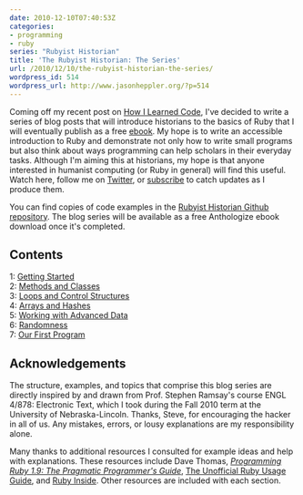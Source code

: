 ```yaml
---
date: 2010-12-10T07:40:53Z
categories:
- programming
- ruby
series: "Rubyist Historian"
title: 'The Rubyist Historian: The Series'
url: /2010/12/10/the-rubyist-historian-the-series/
wordpress_id: 514
wordpress_url: http://www.jasonheppler.org/?p=514
---
```


Coming off my recent post on <a href="http://www.jasonheppler.org/2010/12/03/how-i-learned-code.html">How I Learned Code</a>, I've decided to write a series of blog posts that will introduce historians to the basics of Ruby that I will eventually publish as a free <a href="http://anthologize.org/">ebook</a>. My hope is to write an accessible introduction to Ruby and demonstrate not only how to write small programs but also think about ways programming can help scholars in their everyday tasks. Although I'm aiming this at historians, my hope is that anyone interested in humanist computing (or Ruby in general) will find this useful. Watch here, follow me on <a href="http://www.twitter.com/jaheppler">Twitter</a>, or <a href="http://feeds.feedburner.com/JasonHeppler">subscribe</a> to catch updates as I produce them.

You can find copies of code examples in the <a href="https://github.com/hepplerj/rubyist-historian">Rubyist Historian Github repository</a>. The blog series will be available as a free Anthologize ebook download once it's completed.

## Contents
1: [Getting Started](http://www.jasonheppler.org/2010/12/29/the-rubyist-historian-getting-started.html)  
2: [Methods and Classes](http://www.jasonheppler.org/2010/12/31/the-rubyist-historian-more-basics-methods.html)  
3: [Loops and Control Structures](http://www.jasonheppler.org/2011/01/02/the-rubyist-historian-flow-control.html)  
4: [Arrays and Hashes](http://www.jasonheppler.org/2011/01/04/the-rubyist-historian-arrays-hashes-and-more-io.html)  
5: [Working with Advanced Data](http://www.jasonheppler.org/2011/01/07/the-rubyist-historian-working-with-advanced-data.html)  
6: [Randomness](http://www.jasonheppler.org/2011/01/08/the-rubyist-historian-iteration-recursion-and-other-randomness.html)  
7: [Our First Program](http://www.jasonheppler.org/2011/01/12/the-rubyist-historian-our-first-program.html)

## Acknowledgements

The structure, examples, and topics that comprise this blog series are directly inspired by and drawn from Prof. Stephen Ramsay's course ENGL 4/878: Electronic Text, which I took during the Fall 2010 term at the University of Nebraska-Lincoln. Thanks, Steve, for encouraging the hacker in all of us. Any mistakes, errors, or lousy explanations are my responsibility alone.

Many thanks to additional resources I consulted for example ideas and help with explanations. These resources include Dave Thomas, <em><a href="http://www.amazon.com/gp/product/1934356085?ie=UTF8&tag=jasohepp-20&linkCode=as2&camp=1789&creative=9325&creativeASIN=1934356085">Programming Ruby 1.9: The Pragmatic Programmer's Guide</a></em>, <a href="http://www.caliban.org/ruby/rubyguide.shtml">The Unofficial Ruby Usage Guide</a>, and <a href="http://www.rubyinside.com/">Ruby Inside</a>. Other resources are included with each section.
